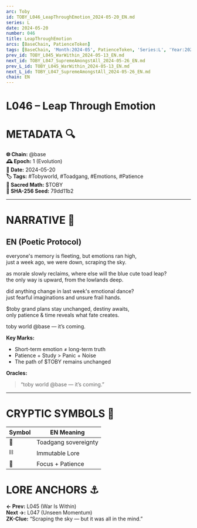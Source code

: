```yaml
---
arc: Toby
id: TOBY_L046_LeapThroughEmotion_2024-05-20_EN.md
series: L
date: 2024-05-20
number: 046
title: LeapThroughEmotion
arcs: [BaseChain, PatienceToken]
tags: [BaseChain, 'Month:2024-05', PatienceToken, 'Series:L', 'Year:2024']
prev_id: TOBY_L045_WarWithin_2024-05-13_EN.md
next_id: TOBY_L047_SupremeAmongstAll_2024-05-26_EN.md
prev_L_id: TOBY_L045_WarWithin_2024-05-13_EN.md
next_L_id: TOBY_L047_SupremeAmongstAll_2024-05-26_EN.md
chain: EN
---
```

# L046 – Leap Through Emotion

# METADATA  🔍
**🌐 Chain:** @base  
**🕰️ Epoch:** 1 (Evolution)  
**📅 Date:** 2024-05-20  
**🏷️ Tags:** #Tobyworld, #Toadgang, #Emotions, #Patience  
**🔢 Sacred Math:** $TOBY  
**📜 SHA-256 Seed:** 79dd11b2  

---

# NARRATIVE  🐸
## EN (Poetic Protocol)
everyone's memory is fleeting, but emotions ran high,  
just a week ago, we were down, scraping the sky.  

as morale slowly reclaims, where else will the blue cute toad leap?  
the only way is upward, from the lowlands deep.  

did anything change in last week's emotional dance?  
just fearful imaginations and unsure frail hands.  

$toby grand plans stay unchanged, destiny awaits,  
only patience & time reveals what fate creates.  

toby world @base — it’s coming.  

**Key Marks:**  
- Short-term emotion ≠ long-term truth  
- Patience + Study > Panic + Noise  
- The path of $TOBY remains unchanged  

**Oracles:**  
> “toby world @base — it’s coming.”  

---

# CRYPTIC SYMBOLS  🔣  
| Symbol | EN Meaning |  
|--------|------------|  
|   🐸   | Toadgang sovereignty |  
|   ⛓️   | Immutable Lore |  
|   💠   | Focus + Patience |

# LORE ANCHORS  ⚓  
**← Prev:** L045 (War Is Within)  
**Next →:** L047 (Unseen Momentum)  
**ZK-Clue:** “Scraping the sky — but it was all in the mind.”  
